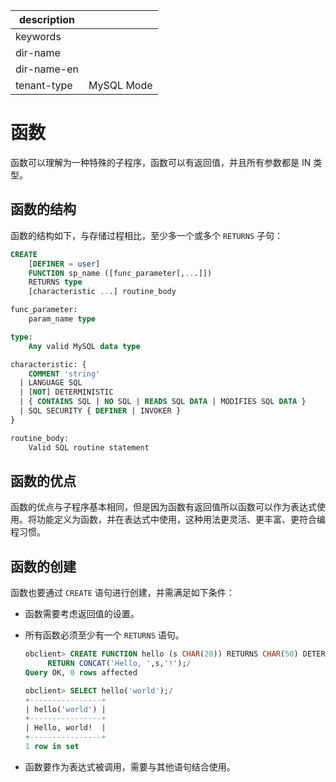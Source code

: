 |description||
|---|---|
|keywords||
|dir-name||
|dir-name-en||
|tenant-type|MySQL Mode|

# 函数 

函数可以理解为一种特殊的子程序，函数可以有返回值，并且所有参数都是 IN 类型。

## 函数的结构 

函数的结构如下，与存储过程相比，至少多一个或多个 `RETURNS` 子句：

```sql
CREATE
    [DEFINER = user]
    FUNCTION sp_name ([func_parameter[,...]])
    RETURNS type
    [characteristic ...] routine_body

func_parameter:
    param_name type

type:
    Any valid MySQL data type

characteristic: {
    COMMENT 'string'
  | LANGUAGE SQL
  | [NOT] DETERMINISTIC
  | { CONTAINS SQL | NO SQL | READS SQL DATA | MODIFIES SQL DATA }
  | SQL SECURITY { DEFINER | INVOKER }
}

routine_body:
    Valid SQL routine statement
```

## 函数的优点 

函数的优点与子程序基本相同，但是因为函数有返回值所以函数可以作为表达式使用。将功能定义为函数，并在表达式中使用，这种用法更灵活、更丰富、更符合编程习惯。

## 函数的创建 

函数也要通过 `CREATE` 语句进行创建，并需满足如下条件：

* 函数需要考虑返回值的设置。

* 所有函数必须至少有一个 `RETURNS` 语句。

  ```sql
  obclient> CREATE FUNCTION hello (s CHAR(20)) RETURNS CHAR(50) DETERMINISTIC
       RETURN CONCAT('Hello, ',s,'!');/
  Query OK, 0 rows affected 
  
  obclient> SELECT hello('world');/
  +----------------+
  | hello('world') |
  +----------------+
  | Hello, world!  |
  +----------------+
  1 row in set
  ```

* 函数要作为表达式被调用，需要与其他语句结合使用。

  



